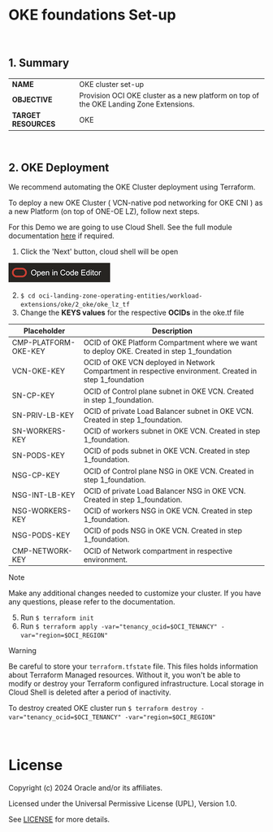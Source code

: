 # OKE foundations Set-up <!-- omit from toc -->
&nbsp; 

## **1. Summary**

|                      |                                                       |
| -------------------- | ----------------------------------------------------- |
| **NAME**         | OKE cluster set-up                                    |
| **OBJECTIVE**        | Provision OCI OKE cluster as a new platform on top of the OKE Landing Zone Extensions. |
| **TARGET RESOURCES** | OKE                                                  |

&nbsp; 

## **2. OKE Deployment**

We recommend automating the OKE Cluster deployment using Terraform. 

To deploy a new OKE Cluster ( VCN-native pod networking for OKE CNI ) as a new Platform (on top of ONE-OE LZ), follow next steps.

For this Demo we are going to use Cloud Shell. See the full module documentation [here](https://github.com/oracle-terraform-modules/terraform-oci-oke/tree/main/examples) if required.

1. Click the 'Next' button, cloud shell will be open

[![Open in Code Editor](https://raw.githubusercontent.com/oracle-devrel/oci-code-editor-samples/main/images/open-in-code-editor.png)](https://cloud.oracle.com/?region=home&cs_repo_url=https://github.com/oci-landing-zones/oci-landing-zone-operating-entities.git&cs_branch=master&cs_readme_path=workload-extensions/oke/2_oke/README.md&cs_open_ce=false)

2. `$ cd oci-landing-zone-operating-entities/workload-extensions/oke/2_oke/oke_lz_tf`
3. Change the **KEYS values** for the respective **OCIDs** in the oke.tf file 

| Placeholder | Description |
| --- | --- |
| CMP-PLATFORM-OKE-KEY | OCID of OKE Platform Compartment where we want to deploy OKE. Created in step 1_foundation |
| VCN-OKE-KEY | OCID of OKE VCN deployed in Network Compartment in respective environment. Created in step 1_foundation |
| SN-CP-KEY | OCID of Control plane subnet in OKE VCN. Created in step 1_foundation. |    
| SN-PRIV-LB-KEY | OCID of private Load Balancer subnet in OKE VCN. Created in step 1_foundation. |
| SN-WORKERS-KEY | OCID of workers subnet in OKE VCN. Created in step 1_foundation. |
| SN-PODS-KEY | OCID of pods subnet in OKE VCN. Created in step 1_foundation. |
| NSG-CP-KEY | OCID of Control plane NSG in OKE VCN. Created in step 1_foundation. | 
| NSG-INT-LB-KEY | OCID of private Load Balancer NSG in OKE VCN. Created in step 1_foundation. |
| NSG-WORKERS-KEY | OCID of workers NSG in OKE VCN. Created in step 1_foundation. |
| NSG-PODS-KEY | OCID of pods NSG in OKE VCN. Created in step 1_foundation. |
| CMP-NETWORK-KEY | OCID of Network compartment in respective environment.

> [!NOTE]
> Make any additional changes needed to customize your cluster. If you have any questions, please refer to the documentation.

5. Run `$ terraform init`
6. Run `$ terraform apply -var="tenancy_ocid=$OCI_TENANCY" -var="region=$OCI_REGION" `

> [!WARNING]
> Be careful to store your `terraform.tfstate` file. This files holds information about Terraform Managed resources. Without it, you won't be able to modify or destroy your Terraform configured infrastructure. Local storage in Cloud Shell is deleted after a period of inactivity.
>
>  To destroy created OKE cluster run `$ terraform destroy -var="tenancy_ocid=$OCI_TENANCY" -var="region=$OCI_REGION" `

&nbsp;

# License <!-- omit from toc -->

Copyright (c) 2024 Oracle and/or its affiliates.

Licensed under the Universal Permissive License (UPL), Version 1.0.

See [LICENSE](/LICENSE) for more details.
